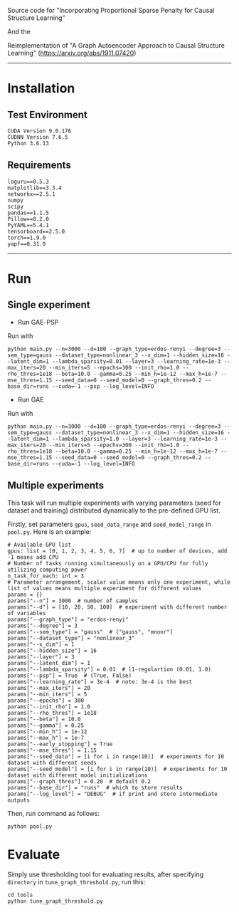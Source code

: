 Source code for "Incorporating Proportional Sparse Penalty for Causal Structure Learning"

And the

Reimplementation of "A Graph Autoencoder Approach to Causal Structure Learning" (https://arxiv.org/abs/1911.07420)

---
# Installation
## Test Environment
    CUDA Version 9.0.176
    CUDNN Version 7.6.5
    Python 3.6.13

## Requirements
    loguru==0.5.3
    matplotlib==3.3.4
    networkx==2.5.1
    numpy
    scipy
    pandas==1.1.5
    Pillow==8.2.0
    PyYAML==5.4.1
    tensorboard==2.5.0
    torch==1.9.0
    yapf==0.31.0

---
# Run
## Single experiment

- Run GAE-PSP

Run with

    python main.py --n=3000 --d=100 --graph_type=erdos-renyi --degree=3 --sem_type=gauss --dataset_type=nonlinear_3 --x_dim=1 --hidden_size=16 --latent_dim=1 --lambda_sparsity=0.01 --layer=3 --learning_rate=1e-3 --max_iters=20 --min_iters=5 --epochs=300 --init_rho=1.0 --rho_thres=1e18 --beta=10.0 --gamma=0.25 --min_h=1e-12 --max_h=1e-7 --mse_thres=1.15 --seed_data=0 --seed_model=0 --graph_thres=0.2 --base_dir=runs --cuda=-1 --psp --log_level=INFO

- Run GAE

Run with

    python main.py --n=3000 --d=100 --graph_type=erdos-renyi --degree=3 --sem_type=gauss --dataset_type=nonlinear_3 --x_dim=1 --hidden_size=16 --latent_dim=1 --lambda_sparsity=1.0 --layer=3 --learning_rate=1e-3 --max_iters=20 --min_iters=5 --epochs=300 --init_rho=1.0 --rho_thres=1e18 --beta=10.0 --gamma=0.25 --min_h=1e-12 --max_h=1e-7 --mse_thres=1.15 --seed_data=0 --seed_model=0 --graph_thres=0.2 --base_dir=runs --cuda=-1 --log_level=INFO

## Multiple experiments
This task will run multiple experiments with varying parameters (seed for dataset and training) distributed dynamically to the pre-defined GPU list.

Firstly, set parameters `gpus`, `seed_data_range` and `seed_model_range` in `pool.py`. Here is an example:

    # Available GPU list
    gpus: list = [0, 1, 2, 3, 4, 5, 6, 7]  # up to number of devices, add -1 means add CPU
    # Number of tasks running simultaneously on a GPU/CPU for fully utilizing computing power
    n_task_for_each: int = 3
    # Parameter arrangement, scalar value means only one experiment, while list of values means multiple experiment for different values 
    params = {}
    params["--n"] = 3000  # number of samples
    params["--d"] = [10, 20, 50, 100]  # experiment with different number of variables
    params["--graph_type"] = "erdos-renyi"
    params["--degree"] = 3
    params["--sem_type"] = "gauss"  # ["gauss", "mnonr"]
    params["--dataset_type"] = "nonlinear_3"
    params["--x_dim"] = 1
    params["--hidden_size"] = 16
    params["--layer"] = 3
    params["--latent_dim"] = 1
    params["--lambda_sparsity"] = 0.01  # l1-regulartion (0.01, 1.0)
    params["--psp"] = True  # (True, False)
    params["--learning_rate"] = 3e-4  # note: 3e-4 is the best
    params["--max_iters"] = 20
    params["--min_iters"] = 5
    params["--epochs"] = 300
    params["--init_rho"] = 1.0
    params["--rho_thres"] = 1e18
    params["--beta"] = 10.0
    params["--gamma"] = 0.25
    params["--min_h"] = 1e-12
    params["--max_h"] = 1e-7
    params["--early_stopping"] = True
    params["--mse_thres"] = 1.15
    params["--seed_data"] = [i for i in range(10)]  # experiments for 10 dataset with different seeds
    params["--seed_model"] = [i for i in range(10)]  # experiments for 10 dataset with different model initializations
    params["--graph_thres"] = 0.20  # default 0.2
    params["--base_dir"] = "runs"  # which to store results
    params["--log_level"] = "DEBUG"  # if print and store intermediate outputs

Then, run command as follows:

    python pool.py

# Evaluate
Simply use thresholding tool for evaluating results, after specifying `directory` in `tune_graph_threshold.py`, run this:

    cd tools
    python tune_graph_threshold.py
